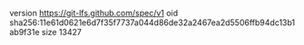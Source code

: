 version https://git-lfs.github.com/spec/v1
oid sha256:11e61d0621e6d7f35f7737a044d86de32a2467ea2d5506ffb94dc13b1ab9f31e
size 13427

